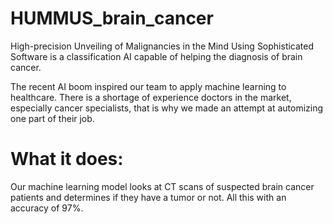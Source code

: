 # HUMMUS_brain_cancer
High-precision Unveiling of Malignancies in the Mind Using Sophisticated Software is a classification AI capable of helping the diagnosis of brain cancer.

The recent AI boom inspired our team to apply machine learning to healthcare. There is a shortage of experience doctors in the market, especially cancer specialists, that is why we made an attempt at automizing one part of their job.

# What it does:
Our machine learning model looks at CT scans of suspected brain cancer patients and determines if they have a tumor or not. All this with an accuracy of 97%.
